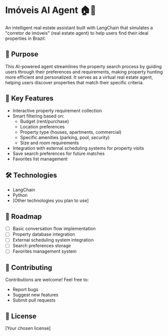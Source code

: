 # Imóveis AI Agent 🏠🤖
An intelligent real estate assistant built with LangChain that simulates a "corretor de imóveis" (real estate agent) to help users find their ideal properties in Brazil.

## 🎯 Purpose
This AI-powered agent streamlines the property search process by guiding users through their preferences and requirements, making property hunting more efficient and personalized. It serves as a virtual real estate agent, helping users discover properties that match their specific criteria.

## 🚀 Key Features
- Interactive property requirement collection
- Smart filtering based on:
  - Budget (rent/purchase)
  - Location preferences
  - Property type (houses, apartments, commercial)
  - Specific amenities (parking, pool, security)
  - Size and room requirements
- Integration with external scheduling systems for property visits
- Save search preferences for future matches
- Favorites list management

## 🛠️ Technologies

- LangChain
- Python
- [Other technologies you plan to use]

## 🔮 Roadmap
- [ ] Basic conversation flow implementation
- [ ] Property database integration
- [ ] External scheduling system integration
- [ ] Search preferences storage
- [ ] Favorites management system

## 🤝 Contributing
Contributions are welcome! Feel free to:
- Report bugs
- Suggest new features
- Submit pull requests

## 📝 License

[Your chosen license]
